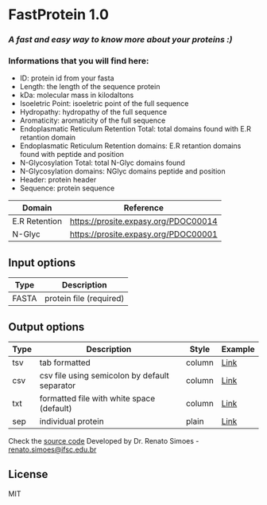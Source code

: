 # FastProtein 1.0
### _A fast and easy way to know more about your proteins :)_

### Informations that you will find here:
- ID: protein id from your fasta
- Length: the length of the sequence protein
- kDa: molecular mass in kilodaltons
- Isoeletric Point: isoeletric point of the full sequence
- Hydropathy: hydropathy of the full sequence
- Aromaticity: aromaticity of the full sequence
- Endoplasmatic Reticulum Retention Total: total domains found with E.R retantion domain
- Endoplasmatic Reticulum Retention domains: E.R retantion domains found with peptide and position
- N-Glycosylation Total: total N-Glyc domains found
- N-Glycosylation domains: NGlyc domains peptide and position
- Header: protein header
- Sequence: protein sequence

| Domain | Reference |
| ------ | ------ |
| E.R Retention |  https://prosite.expasy.org/PDOC00014 |
| N-Glyc |  https://prosite.expasy.org/PDOC00001|

## Input options
| Type | Description |
| ------ | ------ |
| FASTA | protein file (required)|


## Output options
| Type | Description | Style | Example |
| ------ | ------ | ------ | ------ |
| tsv | tab formatted | column | [Link](https://github.com/simoesrenato/bioinfo/blob/master/fast-protein/python/test1.fasta.tsv) |
| csv | csv file using semicolon by default separator | column | [Link](https://github.com/simoesrenato/bioinfo/blob/master/fast-protein/python/test1.fasta.csv) |
| txt | formatted file with white space (default) | column | [Link](https://github.com/simoesrenato/bioinfo/blob/master/fast-protein/python/test1.fasta.txt) |
| sep | individual protein   | plain | [Link](https://github.com/simoesrenato/bioinfo/blob/master/fast-protein/python/test1.fasta.sep) |



Check the [source code](https://github.com/simoesrenato/bioinfo/tree/master/fast-protein) 
Developed by Dr. Renato Simoes - renato.simoes@ifsc.edu.br

## License

MIT
